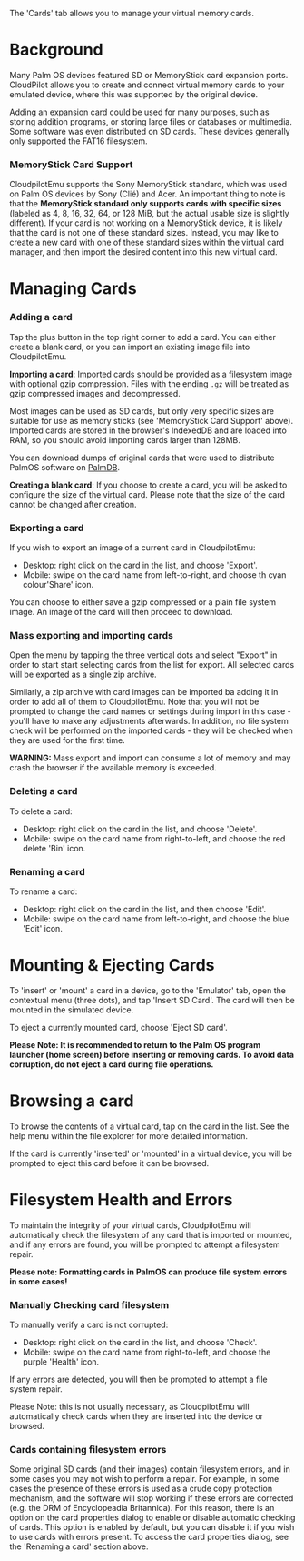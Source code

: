 The 'Cards' tab allows you to manage your virtual memory cards.

# Background

Many Palm OS devices featured SD or MemoryStick card expansion ports. CloudPilot
allows you to create and connect virtual memory cards to your emulated device,
where this was supported by the original device.

Adding an expansion card could be used for many purposes, such as storing
addition programs, or storing large files or databases or multimedia. Some
software was even distributed on SD cards. These devices generally only
supported the FAT16 filesystem.

### MemoryStick Card Support
CloudpilotEmu supports the Sony MemoryStick standard, which was used on Palm OS
devices by Sony (Clié) and Acer. An important thing to note is that the
**MemoryStick standard only supports cards with specific sizes** (labeled as  4,
8, 16, 32, 64, or 128 MiB, but the actual usable size is slightly different). If
your card is not working on a MemoryStick device, it is likely that the card is
not one of these standard sizes. Instead, you may like to create a new card with
one of these standard sizes within the virtual card manager, and then import the
desired content into this new virtual card.

# Managing Cards

### Adding a card

Tap the plus button in the top right corner to add a card. You can either create
a blank card, or you can import an existing image file into CloudpilotEmu.

**Importing a card**: Imported cards should be provided as a filesystem image
with optional gzip compression. Files with the ending `.gz` will be treated
as gzip compressed images and decompressed.

Most images can be used as SD cards, but only very specific sizes are suitable
for use as memory sticks (see 'MemoryStick Card Support' above). Imported cards
are stored in the browser's IndexedDB and are loaded into RAM, so you should
avoid importing cards larger than 128MB.

You can download dumps of original cards that were used to distribute PalmOS
software on [PalmDB](https://palmdb.net/search/MMC+image).

**Creating a blank card**: If you choose to create a card, you will be asked to
configure the size of the virtual card. Please note that the size of the card
cannot be changed after creation.

### Exporting a card
If you wish to export an image of a current card in CloudpilotEmu:

* Desktop: right click on the card in the list, and choose 'Export'.
* Mobile: swipe on the card name from left-to-right, and choose th cyan
  colour'Share' icon.

You can choose to either save a gzip compressed or a plain file system image.
An image of the card will then proceed to download.

### Mass exporting and importing cards

Open the menu by tapping the three vertical dots and select "Export" in order to
start start selecting cards from the list for export. All selected cards will be
exported as a single zip archive.

Similarly, a zip archive with card images can be imported ba adding it in order
to add all of them to CloudpilotEmu. Note that you will not be prompted to
change the card names or settings during import in this case - you'll have to
make any adjustments afterwards. In addition, no file system check will be
performed on the imported cards - they will be checked when they are used for
the first time.

**WARNING:** Mass export and import can consume a lot of memory and may
crash the browser if the available memory is exceeded.

### Deleting a card
To delete a card:

* Desktop: right click on the card in the list, and choose 'Delete'.
* Mobile: swipe on the card name from right-to-left, and choose the red delete
  'Bin' icon.

### Renaming a card
To rename a card:
* Desktop: right click on the card in the list, and then choose 'Edit'.
* Mobile: swipe on the card name from left-to-right, and choose the blue 'Edit'
  icon.

# Mounting & Ejecting Cards

To 'insert' or 'mount' a card in a device, go to the 'Emulator' tab, open the
contextual menu (three dots), and tap 'Insert SD Card'. The card will then be
mounted in the simulated device.

To eject a currently mounted card, choose 'Eject SD card'.

**Please Note:  It is recommended to return to the Palm OS program launcher
(home screen) before inserting or removing cards. To avoid data corruption, do
not eject a card during file operations.**

# Browsing a card
To browse the contents of a virtual card, tap on the card in the list. See the
help menu within the file explorer for more detailed information.

If the card is currently 'inserted' or 'mounted' in a virtual device, you will
be prompted to eject this card before it can be browsed.

# Filesystem Health and Errors

To maintain the integrity of your virtual cards, CloudpilotEmu will
automatically check the filesystem of any card that is imported or mounted, and
if any errors are found, you will be prompted to attempt a filesystem repair.

**Please note: Formatting cards in PalmOS can produce file system errors in some
cases!**

### Manually Checking card filesystem
To manually verify a card is not corrupted:

* Desktop: right click on the card in the list, and choose 'Check'.
* Mobile: swipe on the card name from right-to-left, and choose the purple
  'Health' icon.

If any errors are detected, you will then be prompted to attempt a file system
repair.

Please Note: this is not usually necessary, as CloudpilotEmu will automatically
check cards when they are inserted into the device or browsed.

### Cards containing filesystem errors
Some original SD cards (and their images) contain filesystem errors, and in some
cases you may not wish to perform a repair. For example, in some cases the
presence of these errors is used as a crude copy protection mechanism, and the
software will stop working if these errors are corrected (e.g. the DRM of
Encyclopeadia Britannica). For this reason, there is an option on the card
properties dialog to enable or disable automatic checking of cards. This option
is enabled by default, but you can disable it if you wish to use cards with
errors present. To access the card properties dialog, see the 'Renaming a card'
section above.
